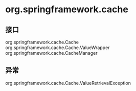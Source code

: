# org.springframework.cache

## 接口

org.springframework.cache.Cache
org.springframework.cache.Cache.ValueWrapper
org.springframework.cache.CacheManager

## 异常

org.springframework.cache.Cache.ValueRetrievalException




